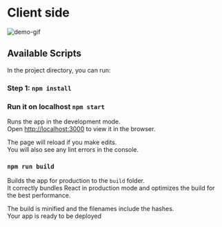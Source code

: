 # Client side

![demo-gif](https://github.com/MoFayaz/ChaiChat/blob/main/client/chaichat-github.gif)

## Available Scripts

In the project directory, you can run:

### Step 1: `npm install`

### Run it on localhost `npm start`

Runs the app in the development mode.\
Open [http://localhost:3000](http://localhost:3000) to view it in the browser.

The page will reload if you make edits.\
You will also see any lint errors in the console.

### `npm run build`

Builds the app for production to the `build` folder.\
It correctly bundles React in production mode and optimizes the build for the best performance.

The build is minified and the filenames include the hashes.\
Your app is ready to be deployed
